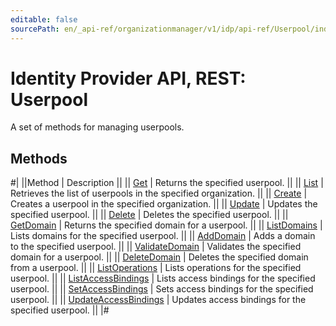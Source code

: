 ```yaml
---
editable: false
sourcePath: en/_api-ref/organizationmanager/v1/idp/api-ref/Userpool/index.md
---
```


# Identity Provider API, REST: Userpool

A set of methods for managing userpools.

## Methods

#|
||Method | Description ||
|| [Get](get.md) | Returns the specified userpool. ||
|| [List](list.md) | Retrieves the list of userpools in the specified organization. ||
|| [Create](create.md) | Creates a userpool in the specified organization. ||
|| [Update](update.md) | Updates the specified userpool. ||
|| [Delete](delete.md) | Deletes the specified userpool. ||
|| [GetDomain](getDomain.md) | Returns the specified domain for a userpool. ||
|| [ListDomains](listDomains.md) | Lists domains for the specified userpool. ||
|| [AddDomain](addDomain.md) | Adds a domain to the specified userpool. ||
|| [ValidateDomain](validateDomain.md) | Validates the specified domain for a userpool. ||
|| [DeleteDomain](deleteDomain.md) | Deletes the specified domain from a userpool. ||
|| [ListOperations](listOperations.md) | Lists operations for the specified userpool. ||
|| [ListAccessBindings](listAccessBindings.md) | Lists access bindings for the specified userpool. ||
|| [SetAccessBindings](setAccessBindings.md) | Sets access bindings for the specified userpool. ||
|| [UpdateAccessBindings](updateAccessBindings.md) | Updates access bindings for the specified userpool. ||
|#